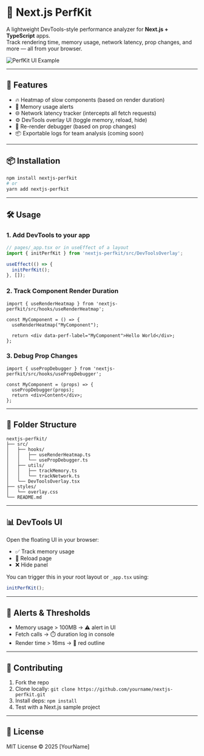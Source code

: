 
# 🧠 Next.js PerfKit

A lightweight DevTools-style performance analyzer for **Next.js + TypeScript** apps.  
Track rendering time, memory usage, network latency, prop changes, and more — all from your browser.

![PerfKit UI Example](https://user-images.githubusercontent.com/example/perfkit-ui.png) <!-- Add screenshot later -->

---

## 🚀 Features

- 🔥 Heatmap of slow components (based on render duration)
- 🧠 Memory usage alerts
- 🌐 Network latency tracker (intercepts all fetch requests)
- ⚙️ DevTools overlay UI (toggle memory, reload, hide)
- 🔄 Re-render debugger (based on prop changes)
- 📦 Exportable logs for team analysis (coming soon)

---

## 📦 Installation

```bash
npm install nextjs-perfkit
# or
yarn add nextjs-perfkit
```

---

## 🛠️ Usage

### 1. Add DevTools to your app

```ts
// pages/_app.tsx or in useEffect of a layout
import { initPerfKit } from 'nextjs-perfkit/src/DevToolsOverlay';

useEffect(() => {
  initPerfKit();
}, []);
```

### 2. Track Component Render Duration

```tsx
import { useRenderHeatmap } from 'nextjs-perfkit/src/hooks/useRenderHeatmap';

const MyComponent = () => {
  useRenderHeatmap("MyComponent");

  return <div data-perf-label="MyComponent">Hello World</div>;
};
```

### 3. Debug Prop Changes

```tsx
import { usePropDebugger } from 'nextjs-perfkit/src/hooks/usePropDebugger';

const MyComponent = (props) => {
  usePropDebugger(props);
  return <div>Content</div>;
};
```

---

## 📂 Folder Structure

```
nextjs-perfkit/
├── src/
│   ├── hooks/
│   │   ├── useRenderHeatmap.ts
│   │   └── usePropDebugger.ts
│   ├── utils/
│   │   ├── trackMemory.ts
│   │   └── trackNetwork.ts
│   └── DevToolsOverlay.tsx
├── styles/
│   └── overlay.css
└── README.md
```

---

## 📊 DevTools UI

Open the floating UI in your browser:
- ✅ Track memory usage
- 🔄 Reload page
- ❌ Hide panel

You can trigger this in your root layout or `_app.tsx` using:

```ts
initPerfKit();
```

---

## 📢 Alerts & Thresholds

- Memory usage > 100MB → ⚠️ alert in UI
- Fetch calls → ⏱️ duration log in console
- Render time > 16ms → 🔴 red outline

---

## 👥 Contributing

1. Fork the repo
2. Clone locally: `git clone https://github.com/yourname/nextjs-perfkit.git`
3. Install deps: `npm install`
4. Test with a Next.js sample project

---

## 📄 License

MIT License © 2025 [YourName]
